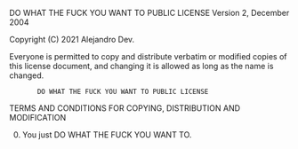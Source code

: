 DO WHAT THE FUCK YOU WANT TO PUBLIC LICENSE
                   Version 2, December 2004

Copyright (C) 2021 Alejandro Dev.

Everyone is permitted to copy and distribute verbatim or modified
copies of this license document, and changing it is allowed as long
as the name is changed.

           DO WHAT THE FUCK YOU WANT TO PUBLIC LICENSE
  TERMS AND CONDITIONS FOR COPYING, DISTRIBUTION AND MODIFICATION

 0. You just DO WHAT THE FUCK YOU WANT TO.
